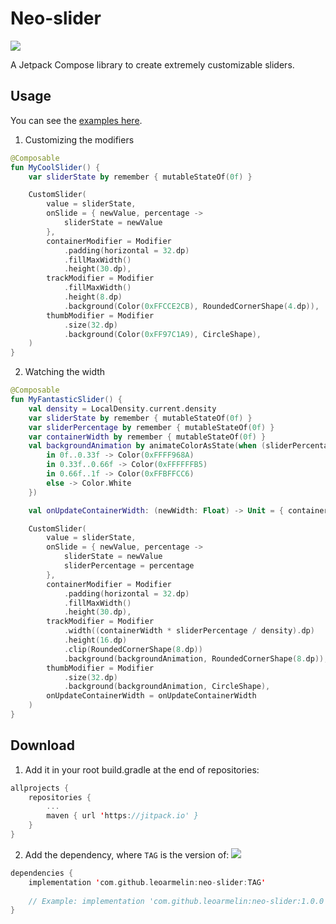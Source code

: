 # Neo-slider
[![](https://jitpack.io/v/leoarmelin/neo-slider.svg)](https://jitpack.io/#leoarmelin/neo-slider)

A Jetpack Compose library to create extremely customizable sliders.

[](/gifs/example.gif)

## Usage
You can see the [examples here](https://github.com/leoarmelin/neo-slider/tree/master/app/src/main/java/com/leoarmelin/customslider/examples).

1. Customizing the modifiers
~~~ kotlin
@Composable
fun MyCoolSlider() {
    var sliderState by remember { mutableStateOf(0f) }

    CustomSlider(
        value = sliderState,
        onSlide = { newValue, percentage ->
            sliderState = newValue
        },
        containerModifier = Modifier
            .padding(horizontal = 32.dp)
            .fillMaxWidth()
            .height(30.dp),
        trackModifier = Modifier
            .fillMaxWidth()
            .height(8.dp)
            .background(Color(0xFFCCE2CB), RoundedCornerShape(4.dp)),
        thumbModifier = Modifier
            .size(32.dp)
            .background(Color(0xFF97C1A9), CircleShape),
    )
}
~~~

2. Watching the width
~~~ kotlin
@Composable
fun MyFantasticSlider() {
    val density = LocalDensity.current.density
    var sliderState by remember { mutableStateOf(0f) }
    var sliderPercentage by remember { mutableStateOf(0f) }
    var containerWidth by remember { mutableStateOf(0f) }
    val backgroundAnimation by animateColorAsState(when (sliderPercentage) {
        in 0f..0.33f -> Color(0xFFFF968A)
        in 0.33f..0.66f -> Color(0xFFFFFFB5)
        in 0.66f..1f -> Color(0xFFBFFCC6)
        else -> Color.White
    })

    val onUpdateContainerWidth: (newWidth: Float) -> Unit = { containerWidth = it }

    CustomSlider(
        value = sliderState,
        onSlide = { newValue, percentage ->
            sliderState = newValue
            sliderPercentage = percentage
        },
        containerModifier = Modifier
            .padding(horizontal = 32.dp)
            .fillMaxWidth()
            .height(30.dp),
        trackModifier = Modifier
            .width((containerWidth * sliderPercentage / density).dp)
            .height(16.dp)
            .clip(RoundedCornerShape(8.dp))
            .background(backgroundAnimation, RoundedCornerShape(8.dp)),
        thumbModifier = Modifier
            .size(32.dp)
            .background(backgroundAnimation, CircleShape),
        onUpdateContainerWidth = onUpdateContainerWidth
    )
}
~~~

## Download

1. Add it in your root build.gradle at the end of repositories:
~~~ kotlin
allprojects {
    repositories {
        ...
        maven { url 'https://jitpack.io' }
    }
}
~~~

2. Add the dependency, where `TAG` is the version of: [![](https://jitpack.io/v/leoarmelin/neo-slider.svg)](https://jitpack.io/#leoarmelin/neo-slider)
~~~ kotlin
dependencies {
    implementation 'com.github.leoarmelin:neo-slider:TAG'
    
    // Example: implementation 'com.github.leoarmelin:neo-slider:1.0.0'
}
~~~
